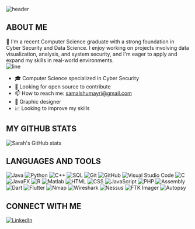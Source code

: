 
![header](https://capsule-render.vercel.app/api?type=wave&color=gradient&height=280&section=header&text=Hi%20there%20👋%20I'm%20Sarah&fontSize=70)

## ABOUT ME

:raising_hand: I'm a recent Computer Science graduate with a strong foundation in Cyber Security and Data Science. I enjoy working on projects involving data visualization, analysis, and system security, and I'm eager to apply and expand my skills in real-world environments.  
![line](https://capsule-render.vercel.app/api?type=rect&color=gradient&height=1)

- 🎓 Computer Science specialized in Cyber Security 
- 🤔 Looking for open source to contribute
- 📫 How to reach me: [samalshumayri@gmail.com ](mailto:Samalshumayri@gmail.com)
- 🎨 Graphic designer
- 📈 Looking to improve my skills

## MY GITHUB STATS

![Sarah's GitHub stats](https://github-readme-stats.vercel.app/api?username=Sarah-Alshumayri&show_icons=true&theme=radical)

## LANGUAGES AND TOOLS

![Java](https://img.shields.io/badge/-Java-333333?style=flat&logo=java)
![Python](https://img.shields.io/badge/-Python-333333?style=flat&logo=python)
![C++](https://img.shields.io/badge/-C++-333333?style=flat&logo=cplusplus)
![SQL](https://img.shields.io/badge/-SQL-333333?style=flat&logo=mysql)
![Git](https://img.shields.io/badge/-Git-333333?style=flat&logo=git)
![GitHub](https://img.shields.io/badge/-GitHub-333333?style=flat&logo=github)
![Visual Studio Code](https://img.shields.io/badge/-Visual%20Studio%20Code-333333?style=flat&logo=visualstudiocode)
![C](https://img.shields.io/badge/-C-333333?style=flat&logo=c)
![JavaFX](https://img.shields.io/badge/-JavaFX-333333?style=flat)
![R](https://img.shields.io/badge/-R-333333?style=flat&logo=r)
![Matlab](https://img.shields.io/badge/-Matlab-333333?style=flat&logo=mathworks)
![HTML](https://img.shields.io/badge/-HTML-333333?style=flat&logo=html5)
![CSS](https://img.shields.io/badge/-CSS-333333?style=flat&logo=css3)
![JavaScript](https://img.shields.io/badge/-JavaScript-333333?style=flat&logo=javascript)
![PHP](https://img.shields.io/badge/-PHP-333333?style=flat&logo=php)
![Assembly](https://img.shields.io/badge/-Assembly-333333?style=flat)
![Dart](https://img.shields.io/badge/-Dart-333333?style=flat&logo=dart)
![Flutter](https://img.shields.io/badge/-Flutter-333333?style=flat&logo=flutter)
![Nmap](https://img.shields.io/badge/-Nmap-333333?style=flat&logo=nmap)
![Wireshark](https://img.shields.io/badge/-Wireshark-333333?style=flat&logo=wireshark)
![Nessus](https://img.shields.io/badge/-Nessus-333333?style=flat)
![FTK Imager](https://img.shields.io/badge/-FTK%20Imager-333333?style=flat)
![Autopsy](https://img.shields.io/badge/-Autopsy-333333?style=flat)


## CONNECT WITH ME

[![LinkedIn](https://img.shields.io/badge/-LinkedIn-0077B5?style=flat-square&logo=linkedin&logoColor=white)](https://www.linkedin.com/in/sarah-alshumayri-079b28264/)
